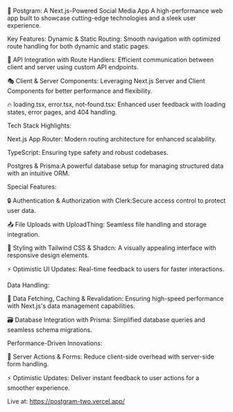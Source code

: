 🚀 Postgram: A Next.js-Powered Social Media App
A high-performance web app built to showcase cutting-edge technologies and a sleek user experience.

Key Features:
Dynamic & Static Routing:
Smooth navigation with optimized route handling for both dynamic and static pages.

📡 API Integration with Route Handlers:
Efficient communication between client and server using custom API endpoints.

🎭 Client & Server Components:
Leveraging Next.js Server and Client Components for better performance and flexibility.

🔥 loading.tsx, error.tsx, not-found.tsx:
Enhanced user feedback with loading states, error pages, and 404 handling.

Tech Stack Highlights:

Next.js App Router: Modern routing architecture for enhanced scalability.

TypeScript: Ensuring type safety and robust codebases.

Postgres & Prisma:A powerful database setup for managing structured data with an intuitive ORM.

Special Features:

🔒 Authentication & Authorization with Clerk:Secure access control to protect user data.

📤 File Uploads with UploadThing:
Seamless file handling and storage integration.

🎨 Styling with Tailwind CSS & Shadcn:
A visually appealing interface with responsive design elements.

⚡ Optimistic UI Updates:
Real-time feedback to users for faster interactions.

Data Handling:

🔄 Data Fetching, Caching & Revalidation:
Ensuring high-speed performance with Next.js's data management capabilities.

🗃️ Database Integration with Prisma:
Simplified database queries and seamless schema migrations.


Performance-Driven Innovations:

🚀 Server Actions & Forms:
Reduce client-side overhead with server-side form handling.

⚡ Optimistic Updates:
Deliver instant feedback to user actions for a smoother experience.

Live at: https://postgram-two.vercel.app/
